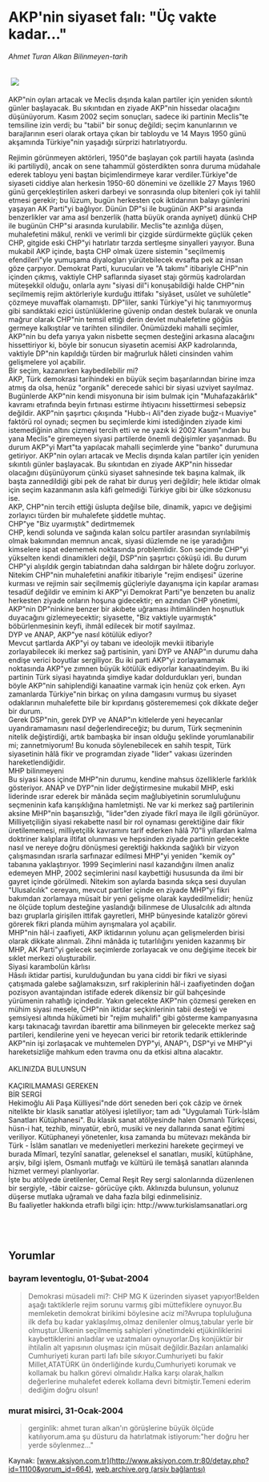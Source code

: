 # AKP'nin siyaset falı: "Üç vakte kadar..."

*Ahmet Turan Alkan Bilinmeyen-tarih*

<div>
 <font>
  <img border="0" height="1" src="/web/20050128143724im_/http://www.aksiyon.com.tr/images/blank.gif"/>
 </font>
 <font class="content">
  <p>
   <img border="0" hspace="5" src="http://web.archive.org/web/20050128143724im_/http://www.aksiyon.com.tr/resim/477/20.jpg" vspace="5"/>
  </p>
 </font>
 <font class="content">
  AKP"nin oyları artacak ve Meclis dışında kalan partiler için yeniden sıkıntılı günler başlayacak. Bu sıkıntıdan en ziyade AKP"nin hissedar olacağını düşünüyorum. Kasım 2002 seçim sonuçları, sadece iki partinin Meclis"te temsiline izin verdi; bu "tabii" bir sonuç değildi; seçim kanunlarının ve barajlarının eseri olarak ortaya çıkan bir tabloydu ve 14 Mayıs 1950 günü akşamında Türkiye"nin yaşadığı sürprizi hatırlatıyordu.
 </font>
 <br/>
 <p>
  <font class="content">
   Rejimin görünmeyen aktörleri, 1950"de başlayan çok partili hayata (aslında iki partiliydi), ancak on sene tahammül gösterdikten sonra duruma müdahale ederek tabloyu yeni baştan biçimlendirmeye karar verdiler.Türkiye"de siyaseti ciddiye alan herkesin 1950-60 dönemini ve özellikle 27 Mayıs 1960 günü gerçekleştirilen askeri darbeyi ve sonrasında olup bitenleri çok iyi tahlil etmesi gerekir; bu lüzum, bugün herkesten çok iktidarının balayı günlerini yaşayan AK Parti"yi bağlıyor. Dünün DP"si ile bugünün AKP"si arasında benzerlikler var ama asıl benzerlik (hatta büyük oranda ayniyet) dünkü CHP ile bugünün CHP"si arasında kurulabilir. Meclis"te azınlığa düşen, muhalefetini mâkul, renkli ve verimli bir çizgide sürdürmekte güçlük çeken CHP, gitgide eski CHP"yi hatırlatır tarzda sertleşme sinyalleri yayıyor. Buna mukabil AKP içinde, başta CHP olmak üzere sistemin "seçilmemiş efendileri"yle yumuşama diyalogları yürütebilecek evsafta pek az insan göze çarpıyor. Demokrat Parti, kurucuları ve "A takımı" itibariyle CHP"nin içinden çıkmış, vaktiyle CHP saflarında siyaset stajı görmüş kadrolardan müteşekkil olduğu, onlarla aynı "siyasi dil"i konuşabildiği halde CHP"nin seçilmemiş rejim aktörleriyle kurduğu ittifakı "siyâset, usûlet ve suhûletle" çözmeye muvaffak olamamıştı. DP"liler, sanki Türkiye"yi hiç tanımıyormuş gibi sandıktaki ezici üstünlüklerine güvenip ondan destek bularak ve onunla mağrur olarak CHP"nin temsil ettiği derin devlet muhalefetine göğüs germeye kalkıştılar ve tarihten silindiler. Önümüzdeki mahalli seçimler, AKP"nin bu defa yarıya yakın nisbette seçmen desteğini arkasına alacağını hissettiriyor ki, böyle bir sonucun siyasetin acemisi AKP kadrolarında, vaktiyle DP"nin kapıldığı türden bir mağrurluk hâleti cinsinden vahim gelişmelere yol açabilir.
   <br>
    Bir seçim, kazanırken kaybedilebilir mi?
    <br>
     AKP, Türk demokrasi tarihindeki en büyük seçim başarılarından birine imza atmış da olsa, henüz "organik" derecede sahici bir siyasi uzviyet sayılmaz. Bugünlerde AKP"nin kendi misyonuna bir isim bulmak için "Muhafazakârlık" kavramı etrafında beyin fırtınası estirme ihtiyacını hissettirmesi sebepsiz değildir. AKP"nin şaşırtıcı çıkışında "Hubb-ı Ali"den ziyade buğz-ı Muaviye" faktörü rol oynadı; seçmen bu seçimlerde kimi istediğinden ziyade kimi istemediğinin altını çizmeyi tercih etti ve ne yazık ki 2002 Kasım"ından bu yana Meclis"e giremeyen siyasi partilerde önemli değişimler yaşanmadı. Bu durum AKP"yi Mart"ta yapılacak mahalli seçimlerde yine "banko" durumuna getiriyor. AKP"nin oyları artacak ve Meclis dışında kalan partiler için yeniden sıkıntılı günler başlayacak. Bu sıkıntıdan en ziyade AKP"nin hissedar olacağını düşünüyorum çünkü siyaset sahnesinde tek başına kalmak, ilk başta zannedildiği gibi pek de rahat bir duruş yeri değildir; hele iktidar olmak için seçim kazanmanın asla kâfi gelmediği Türkiye gibi bir ülke sözkonusu ise.
     <br>
      AKP, CHP"nin tercih ettiği üslupta değilse bile, dinamik, yapıcı ve değişimi zorlayıcı türden bir muhalefete şiddetle muhtaç.
      <br>
       CHP"ye "Biz uyarmıştık" dedirtmemek
       <br/>
       CHP, kendi solunda ve sağında kalan solcu partiler arasından sıyrılabilmiş olmak bakımından memnun ancak, siyasi düzlemde ne işe yaradığını kimselere ispat edememek noktasında problemlidir. Son seçimde CHP"yi yükselten kendi dinamikleri değil, DSP"nin şaşırtıcı çöküşü idi. Bu durum CHP"yi alışıldık gergin tabiatından daha saldırgan bir hâlete doğru zorluyor. Nitekim CHP"nin muhalefetini anafikir itibariyle "rejim endişesi" üzerine kurması ve rejimin sair seçilmemiş güçleriyle dayanışma için kapılar araması tesadüf değildir ve eminim ki AKP"yi Demokrat Parti"ye benzeten bu analiz herkesten ziyade onların hoşuna gidecektir; en azından CHP yönetimi, AKP"nin DP"ninkine benzer bir akıbete uğraması ihtimâlinden hoşnutluk duyacağını gizlemeyecektir; siyasette, "Biz vaktiyle uyarmıştık" böbürlenmesinin keyfi, ihmâl edilecek bir motif sayılmaz.
       <br/>
       DYP ve ANAP, AKP"ye nasıl kötülük ediyor?
       <br/>
       Mevcut şartlarda AKP"yi oy tabanı ve ideolojik mevkii itibariyle zorlayabilecek iki merkez sağ partisinin, yani DYP ve ANAP"ın durumu daha endişe verici boyutlar sergiliyor. Bu iki parti AKP"yi zorlayamamak noktasında AKP"ye zımnen büyük kötülük ediyorlar kanaatindeyim. Bu iki partinin Türk siyasi hayatında şimdiye kadar doldurdukları yeri, bundan böyle AKP"nin sahiplendiği kanaatine varmak için henüz çok erken. Ayrı zamanlarda Türkiye"nin birkaç on yılına damgasını vurmuş bu siyaset odaklarının muhalefette bile bir kıpırdanış gösterememesi çok dikkate değer bir durum.
       <br/>
       Gerek DSP"nin, gerek DYP ve ANAP"ın kitlelerde yeni heyecanlar uyandıramamasını nasıl değerlendireceğiz; bu durum, Türk seçmeninin nitelik değiştirdiği, artık bambaşka bir insan olduğu şeklinde yorumlanabilir mi; zannetmiyorum! Bu konuda söylenebilecek en sahih tespit, Türk siyasetinin hâlâ fikir ve programdan ziyade "lider" vakıası üzerinden hareketlendiğidir.
       <br/>
       MHP bilinmeyeni
       <br/>
       Bu siyasi kaos içinde MHP"nin durumu, kendine mahsus özelliklerle farklılık gösteriyor. ANAP ve DYP"nin lider değiştirmesine mukabil MHP, eski liderinde ısrar ederek bir mânâda seçim mağlubiyetinin sorumluluğunu seçmeninin kafa karışıklığına hamletmişti. Ne var ki merkez sağ partilerinin aksine MHP"nin başarısızlığı, "lider"den ziyade fikrî maya ile ilgili görünüyor. Milliyetçiliğin siyasi rekabette nasıl bir rol oynaması gerektiğine dair fikir üretilememesi, milliyetçilik kavramını tarif ederken hâlâ 70"li yıllardan kalma doktriner kalıplara iltifat olunması ve hepsinden ziyade partinin gelecekte nasıl ve nereye doğru dönüşmesi gerektiği hakkında sağlıklı bir vizyon çalışmasından ısrarla sarfınazar edilmesi MHP"yi yeniden "kemik oy" tabanına yaklaştırıyor. 1999 Seçimlerini nasıl kazandığını ilmen analiz edemeyen MHP, 2002 seçimlerini nasıl kaybettiği hususunda da ilmi bir gayret içinde görülmedi. Nitekim son aylarda basında sıkça sesi duyulan "Ulusalcılık" cereyanı, mevcut partiler içinde en ziyade MHP"yi fikri bakımdan zorlamaya müsait bir yeni gelişme olarak kaydedilmelidir; henüz ne ölçüde toplum desteğine yaslandığı bilinmese de Ulusalcılık adı altında bazı gruplarla girişilen ittifak gayretleri, MHP bünyesinde katalizör görevi görerek fikri planda mühim ayrışmalara yol açabilir.
       <br/>
       MHP"nin hâl-i zaafiyeti, AKP iktidarının yolunu açan gelişmelerden birisi olarak dikkate alınmalı. Zihni mânâda iç tutarlılığını yeniden kazanmış bir MHP, AK Parti"yi gelecek seçimlerde zorlayacak ve onu değişime itecek bir sıklet merkezi oluşturabilir.
       <br/>
       Siyasi karambolün kârlısı
       <br/>
       Hâsılı iktidar partisi, kurulduğundan bu yana ciddi bir fikri ve siyasi çatışmada galebe sağlamaksızın, sırf rakiplerinin hâl-i zaafiyetinden doğan pozisyon avantajından istifade ederek dikensiz bir gül bahçesinde yürümenin rahatlığı içindedir. Yakın gelecekte AKP"nin çözmesi gereken en mühim siyasi mesele, CHP"nin iktidar seçkinlerinin tabii desteği ve şemsiyesi altında hükümeti bir "rejim muhalifi" gibi gösterme kampanyasına karşı takınacağı tavırdan ibarettir ama bilinmeyen bir gelecekte merkez sağ partileri, kendilerine yeni ve heyecan verici bir retorik tedarik ettiklerinde AKP"nin işi zorlaşacak ve muhtemelen DYP"yi, ANAP"ı, DSP"yi ve MHP"yi hareketsizliğe mahkum eden travma onu da etkisi altına alacaktır.
       <br/>
       <br/>
       AKLINIZDA BULUNSUN
       <br/>
       <br/>
       KAÇIRILMAMASI GEREKEN
       <br/>
       BİR SERGİ
       <br/>
       Hekimoğlu Ali Paşa Külliyesi"nde dört seneden beri çok câzip ve örnek nitelikte bir klasik sanatlar atölyesi işletiliyor; tam adı "Uygulamalı Türk-İslâm Sanatları Kütüphanesi". Bu klasik sanat atölyesinde halen Osmanlı Türkçesi, hüsn-i hat, tezhib, minyatür, ebrû, musiki ve ney dallarında sanat eğitimi veriliyor. Kütüphaneyi yönetenler, kısa zamanda bu mütevazı mekânda bir Türk - İslâm sanatları ve medeniyetleri merkezini harekete geçirmeyi ve burada Mîmarî, tezyînî sanatlar, geleneksel el sanatları, musikî, kütüphâne, arşiv, bilgi işlem, Osmanlı mutfağı ve kültürü ile temâşâ sanatları alanında hizmet vermeyi planlıyorlar.
       <br/>
       İşte bu atölyede üretilenler, Cemal Reşit Rey sergi salonlarında düzenlenen bir sergiyle, -tâbir caizse- görücüye çıktı. Aklınızda bulunsun, yolunuz düşerse mutlaka uğramalı ve daha fazla bilgi edinmelisiniz.
       <br/>
       Bu faaliyetler hakkında etraflı bilgi için: http://www.turkislamsanatlari.org
      </br>
     </br>
    </br>
   </br>
  </font>
 </p>
</div>


## Yorumlar

### bayram leventoglu, 01-Şubat-2004
> Demokrasi müsadeli mi?: 
> CHP MG K üzerinden siyaset yapıyor!Belden aşağı taktiklerle rejim sorunu varmış gibi müttefiklere oynuyor.Bu memleketin demokrat birikimi böylesine aciz mi?Avrupa topluluğuna ilk defa bu kadar yaklaşılmış,olmaz denilenler olmuş,tabular yerle bir olmuştur.Ülkenin seçilmemiş sahipleri yönetimdeki etjükinliklerini kaybettiklerini anladılar ve uzatmaları oynuyorlar.Dış konjüktür bir ihtilalin alt yapısının oluşması için müsait değildir.Bazıları anlamalıki Cumhuriyeti kuran parti lafı bile sıkıyor.Cumhuriyeti bu fakir Millet,ATATÜRK ün önderliğinde kurdu,Cumhuriyeti korumak ve kollamak bu halkın görevi olmalıdır.Halka karşı olarak,halkın değerlerine muhalefet ederek kollama devri bitmiştir.Temeni ederim dediğim doğru olsun!

### murat misirci, 31-Ocak-2004
> gerginlik: 
> ahmet turan alkan'ın görüşlerine büyük ölçüde katılıyorum.ama şu düsturu da hatırlatmak istiyorum:"her doğru her yerde söylenmez..."

Kaynak: [www.aksiyon.com.tr](http://www.aksiyon.com.tr:80/detay.php?id=11100&yorum_id=664), [web.archive.org (arşiv bağlantısı)](http://web.archive.org/web/20050128143724/http://www.aksiyon.com.tr:80/detay.php?id=11100&yorum_id=664)
